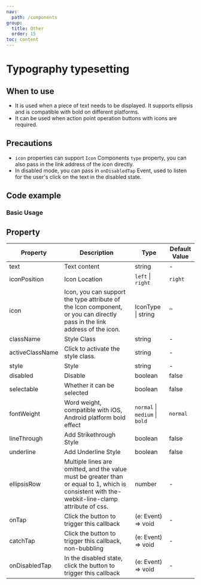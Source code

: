 ```yaml
---
nav:
  path: /components
group:
  title: Other
  order: 15
toc: content
---
```


# Typography typesetting

## When to use

- It is used when a piece of text needs to be displayed. It supports ellipsis and is compatible with bold on different platforms.
- It can be used when action point operation buttons with icons are required.

## Precautions

- `icon` properties can support `Icon` Components `type` property, you can also pass in the link address of the icon directly.
- In disabled mode, you can pass in `onDisabledTap` Event, used to listen for the user's click on the text in the disabled state.

## Code example

### Basic Usage

<code src='../../demo/pages/Typography/index'></code>

## Property

| Property            | Description                                                                | Type                                                               | Default Value   |
| --------------- | ------------------------------------------------------------------- | ------------------------------------------------------------------ | -------- |
| text            | Text content                                                            | string                                                             | -        |
| iconPosition    | Icon Location                                                            | `left` \| `right`                                                  | `right`  |
| icon            | Icon, you can support the type attribute of the Icon component, or you can directly pass in the link address of the icon.  | IconType \| string                                                 | ''       |
| className       | Style Class                                                              | string                                                             | -        |
| activeClassName | Click to activate the style class.                                                  | string                                                             | -        |
| style           | Style                                                                | string                                                             | -        |
| disabled        | Disable                                                            | boolean                                                            | false    |
| selectable      | Whether it can be selected                                                        | boolean                                                            | false    |
| fontWeight      | Word weight, compatible with iOS, Android platform bold effect                              | `normal` \| `medium` \| `bold`                                     | `normal` |
| lineThrough     | Add Strikethrough Style                                                      | boolean                                                            | false    |
| underline       | Add Underline Style                                                      | boolean                                                            | false    |
| ellipsisRow     | Multiple lines are omitted, and the value must be greater than or equal to 1, which is consistent with the-webkit-line-clamp attribute of css. | number                                                             | -        |
| onTap           | Click the button to trigger this callback                                                | (e: Event) => void                                                 | -        |
| catchTap        | Click the button to trigger this callback, non-bubbling                                        | (e: Event) => void                                                 | -        |
| onDisabledTap   | In the disabled state, click the button to trigger this callback                                    | (e: Event) => void                                                 | -        |
